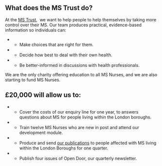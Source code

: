## What does the MS Trust do?

At the [MS Trust](https://www.mstrust.org.uk/),
 we want to help people to help themselves by taking more control over their MS.
 Our team produces practical, evidence-based information so individuals can:

* - Make choices that are right for them.
* - Decide how best to deal with their own health.
* - Be better-informed in discussions with health professionals.

We are the only charity offering education to all MS Nurses, and we are
also starting to fund MS Nurses.

## £20,000 will allow us to:

* - Cover the costs of our enquiry line for one year, to answers questions about
  MS for people living within the London boroughs.
* - Train twelve MS Nurses who are new in post and attend our development module.
* - Produce and send [our publications](https://support.mstrust.org.uk/shop)
  to people affected with MS living within the London Boroughs for one quarter.
* - Publish four issues of Open Door, our quarterly newsletter.
